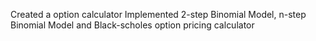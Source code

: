 Created a option calculator
Implemented 2-step Binomial Model, n-step Binomial Model and Black-scholes option pricing calculator
